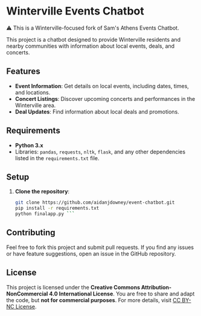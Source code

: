 # Winterville Events Chatbot

⚠️ This is a Winterville-focused fork of Sam's Athens Events Chatbot.

This project is a chatbot designed to provide Winterville residents and nearby communities with information about local events, deals, and concerts.

## Features

- **Event Information**: Get details on local events, including dates, times, and locations.
- **Concert Listings**: Discover upcoming concerts and performances in the Winterville area.
- **Deal Updates**: Find information about local deals and promotions.

## Requirements

- **Python 3.x**
- Libraries: `pandas`, `requests`, `nltk`, `flask`, and any other dependencies listed in the `requirements.txt` file.

## Setup

1. **Clone the repository**:
   ```bash
   git clone https://github.com/aidanjdowney/event-chatbot.git
   pip install -r requirements.txt
   python finalapp.py ```

## Contributing

Feel free to fork this project and submit pull requests. If you find any issues or have feature suggestions, open an issue in the GitHub repository.

## License

This project is licensed under the **Creative Commons Attribution-NonCommercial 4.0 International License**. You are free to share and adapt the code, but **not for commercial purposes**. For more details, visit [CC BY-NC License](https://creativecommons.org/licenses/by-nc/4.0/).


